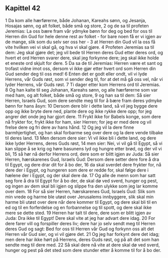 ## Kapittel 42

1 Da kom alle hærførerne, både Johanan, Kareahs sønn, og Jesanja, Hosajas sønn, og alt folket, både små og store,
2 og de sa til profeten Jeremias: La oss bære fram vår ydmyke bønn for deg og bed for oss til Herren din Gud for hele denne rest av folket - for bare noen få er vi igjen av de mange, slik som du selv ser oss her -
3 at Herren din Gud vil la oss få vite hvilken vei vi skal gå, og hva vi skal gjøre.
4 Profeten Jeremias sa til dem: Jeg skal gjøre det; jeg vil bede til Herren deres Gud etter deres ord, og hvert et ord Herren svarer dere, skal jeg forkynne dere; jeg skal ikke holde et eneste ord skjult for dere.
5 Da sa de til Jeremias: Herren være et sant og trofast vidne imot oss, dersom vi ikke gjør etter hvert ord som Herren din Gud sender deg til oss med!
6 Enten det er godt eller ondt, vil vi lyde Herrens, vår Guds røst, som vi sender deg til, for at det må gå oss vel, når vi lyder Herrens, vår Guds røst.
7 Ti dager etter kom Herrens ord til Jeremias.
8 Og han kalte til seg Johanan, Kareahs sønn, og alle hærførerne som var med ham, og alt folket, både små og store,
9 og han sa til dem: Så sier Herren, Israels Gud, som dere sendte meg til for å bære fram deres ydmyke bønn for hans åsyn:
10 Dersom dere blir i dette land, så vil jeg bygge dere opp og ikke bryte dere ned, plante dere og ikke rykke dere opp; for jeg angrer det onde jeg har gjort dere.
11 Frykt ikke for Babels konge, som dere nå frykter for, frykt ikke for ham, sier Herren; for jeg er med dere og vil frelse dere og fri dere av hans hånd.
12 Og jeg vil la dere finne barmhjertighet, og han skal forbarme seg over dere og la dere vende tilbake til deres land.
13 Men dersom dere sier: Vi vil ikke bli i dette land, og dere ikke lyder Herrens, deres Guds røst,
14 men sier: Nei, vi vil gå til Egypt, så vi kan slippe å se krig og høre basunens lyd og hungre etter brød, og der vil vi bli,
15 så hør nå derfor Herrens ord, dere som er blitt igjen av Juda: Så sier Herren, hærskarenes Gud, Israels Gud: Dersom dere setter dere fore å dra til Egypt, og dere drar dit for å bo der,
16 da skal sverdet dere frykter for, nå dere der i Egypt, og hungeren som dere er redde for, skal følge dere i hælene der i Egypt, og der skal dere dø.
17 Og alle de menn som har satt seg fore å dra til Egypt for å bo der, de skal dø ved sverd, hunger og pest, og ingen av dem skal bli igjen og slippe fra den ulykke som jeg lar komme over dem.
18 For så sier Herren, hærskarenes Gud, Israels Gud: Slik som min vrede og harme ble utøst over Jerusalems innbyggere, slik skal min harme bli utøst over dere når dere kommer til Egypt, og dere skal bli til en ed og til en forferdelse og en forbannelse og til spott, og dere skal ikke mere se dette sted.
19 Herren har talt til dere, dere som er blitt igjen av Juda: Dra ikke til Egypt! Dere skal vite at jeg har advart dere idag.
20 For dere farer vill og forspiller deres liv; dere har jo selv sendt meg til Herren deres Gud og sagt: Bed for oss til Herren vår Gud og forkynn oss alt det Herren vår Gud sier, og vi vil gjøre det.
21 Og jeg har forkynt dere det idag; men dere har ikke hørt på Herrens, deres Guds røst, og på alt det som han sendte meg til dere med.
22 Så skal dere nå vite at dere skal dø ved sverd, hunger og pest på det sted som dere stunder etter å komme til for å bo der.
